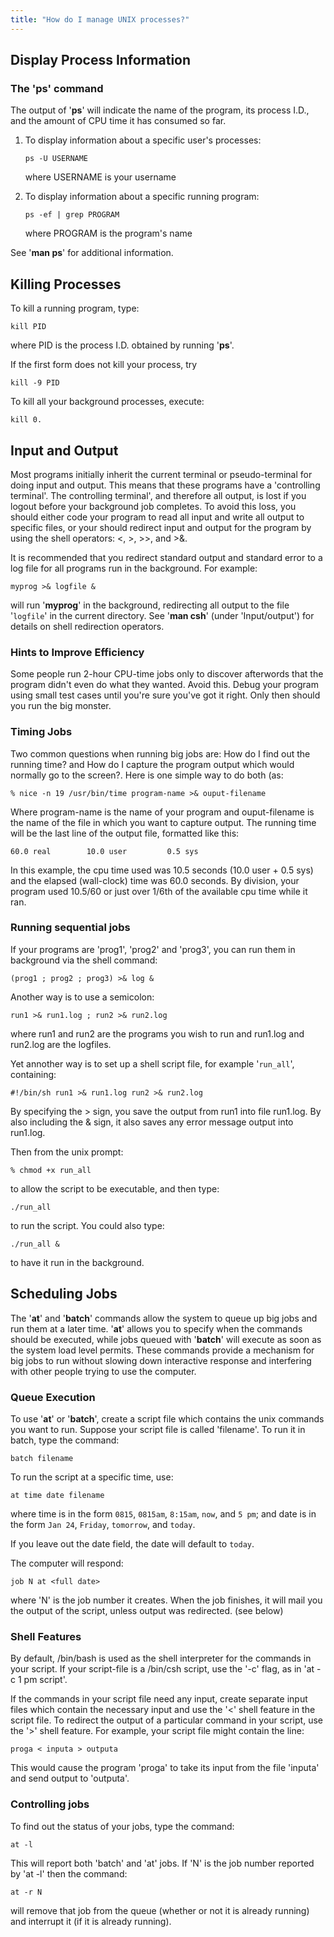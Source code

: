 ```yaml
---
title: "How do I manage UNIX processes?"
---
```

## Display Process Information

### The 'ps' command

The output of '**ps**' will indicate the name of the program, its
process I.D., and the amount of CPU time it has consumed so far.

1.  To display information about a specific user's processes:

    ``` programlisting
    ps -U USERNAME
    ```

    where USERNAME is your username

2.  To display information about a specific running program:

    ``` programlisting
    ps -ef | grep PROGRAM
    ```

    where PROGRAM is the program's name

See '**man ps**' for additional information.

## Killing Processes

To kill a running program, type:

``` programlisting
kill PID
```

where PID is the process I.D. obtained by running '**ps**'.

If the first form does not kill your process, try

``` programlisting
kill -9 PID
```

To kill all your background processes, execute:

``` programlisting
kill 0.
```

## Input and Output

Most programs initially inherit the current terminal or pseudo-terminal
for doing input and output. This means that these programs have a
'controlling terminal'. The controlling terminal', and therefore all
output, is lost if you logout before your background job completes. To
avoid this loss, you should either code your program to read all input
and write all output to specific files, or your should redirect input
and output for the program by using the shell operators: \<, \>, \>\>,
and \>&.

It is recommended that you redirect standard output and standard error
to a log file for all programs run in the background. For example:

``` programlisting
myprog >& logfile &
```

will run '**myprog**' in the background, redirecting all output to the
file '`logfile`' in the current directory. See '**man csh**' (under
'Input/output') for details on shell redirection operators.

### Hints to Improve Efficiency

Some people run 2-hour CPU-time jobs only to discover afterwords that
the program didn't even do what they wanted. Avoid this. Debug your
program using small test cases until you're sure you've got it right.
Only then should you run the big monster.

### Timing Jobs

Two common questions when running big jobs are: How do I find out the
running time? and How do I capture the program output which would
normally go to the screen?. Here is one simple way to do both (as:

``` programlisting
% nice -n 19 /usr/bin/time program-name >& ouput-filename
```

Where program-name is the name of your program and ouput-filename is the
name of the file in which you want to capture output. The running time
will be the last line of the output file, formatted like this:

``` programlisting
60.0 real        10.0 user         0.5 sys
```

In this example, the cpu time used was 10.5 seconds (10.0 user + 0.5
sys) and the elapsed (wall-clock) time was 60.0 seconds. By division,
your program used 10.5/60 or just over 1/6th of the available cpu time
while it ran.

### Running sequential jobs

If your programs are 'prog1', 'prog2' and 'prog3', you can run them in
background via the shell command:

``` programlisting
(prog1 ; prog2 ; prog3) >& log &
```

Another way is to use a semicolon:

``` programlisting
run1 >& run1.log ; run2 >& run2.log
```

where run1 and run2 are the programs you wish to run and run1.log and
run2.log are the logfiles.

Yet annother way is to set up a shell script file, for example
'`run_all`', containing:

``` programlisting
#!/bin/sh run1 >& run1.log run2 >& run2.log
```

By specifying the \> sign, you save the output from run1 into file
run1.log. By also including the & sign, it also saves any error message
output into run1.log.

Then from the unix prompt:

``` programlisting
% chmod +x run_all
```

to allow the script to be executable, and then type:

``` programlisting
./run_all
```

to run the script. You could also type:

``` programlisting
./run_all &
```

to have it run in the background.

## Scheduling Jobs

The '**at**' and '**batch**' commands allow the system to queue up big
jobs and run them at a later time. '**at**' allows you to specify when
the commands should be executed, while jobs queued with '**batch**' will
execute as soon as the system load level permits. These commands provide
a mechanism for big jobs to run without slowing down interactive
response and interfering with other people trying to use the computer.

### Queue Execution

To use '**at**' or '**batch**', create a script file which contains the
unix commands you want to run. Suppose your script file is called
'filename'. To run it in batch, type the command:

``` programlisting
batch filename
```

To run the script at a specific time, use:

``` programlisting
at time date filename
```

where time is in the form `0815`, `0815am`, `8:15am`, `now`, and `5 pm`;
and date is in the form `Jan 24`, `Friday`, `tomorrow`, and `today`.

If you leave out the date field, the date will default to `today`.

The computer will respond:

``` programlisting
job N at <full date>
```

where 'N' is the job number it creates. When the job finishes, it will
mail you the output of the script, unless output was redirected. (see
below)

### Shell Features

By default, /bin/bash is used as the shell interpreter for the commands
in your script. If your script-file is a /bin/csh script, use the '-c'
flag, as in 'at -c 1 pm script'.

If the commands in your script file need any input, create separate
input files which contain the necessary input and use the '\<' shell
feature in the script file. To redirect the output of a particular
command in your script, use the '\>' shell feature. For example, your
script file might contain the line:

    proga < inputa > outputa

This would cause the program 'proga' to take its input from the file
'inputa' and send output to 'outputa'.

### Controlling jobs

To find out the status of your jobs, type the command:

    at -l

This will report both 'batch' and 'at' jobs. If 'N' is the job number
reported by 'at -l' then the command:

    at -r N

will remove that job from the queue (whether or not it is already
running) and interrupt it (if it is already running).
